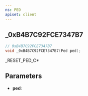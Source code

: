 ```yaml
---
ns: PED
apiset: client
---
```

## _0xB4B7C92FCE7347B7

```c
// 0xB4B7C92FCE7347B7
void _0xB4B7C92FCE7347B7(Ped ped);
```

_RESET_PED_C*

## Parameters
* **ped**: